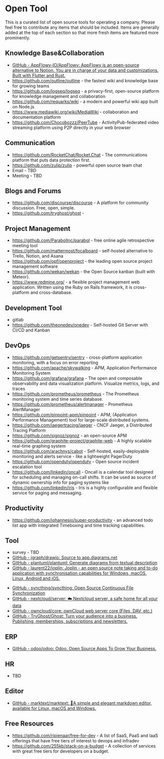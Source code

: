 # Open Tool

This is a curated list of open source tools for operating a company. Please feel free to contribute any items that should be included. Items are generally added at the top of each section so that more fresh items are featured more prominently.

## Knowledge Base&Collaboration

- [GitHub - AppFlowy-IO/AppFlowy: AppFlowy is an open-source alternative to Notion. You are in charge of your data and customizations. Built with Flutter and Rust.](https://github.com/AppFlowy-IO/AppFlowy)
- https://github.com/outline/outline - the fastest wiki and knowledge base for growing teams
- https://github.com/logseq/logseq - a privacy-first, open-source platform for knowledge management and collaboration
- https://github.com/requarks/wiki - a modern and powerful wiki app built on Node.js
- https://www.mediawiki.org/wiki/MediaWiki - collaboration and documentation platform
- https://github.com/Chocobozzz/PeerTube - ActivityPub-federated video streaming platform using P2P directly in your web browser

## Communication

- https://github.com/RocketChat/Rocket.Chat - The communications platform that puts data protection first.
- https://github.com/zulip/zulip - powerful open source team chat
- Email - TBD
- Meeting - TBD

## Blogs and Forums

- https://github.com/discourse/discourse - A platform for community discussion. Free, open, simple.
- https://github.com/tryghost/ghost - 

## Project Management

- https://github.com/ParabolInc/parabol - free online agile retrospective meeting tool
- https://github.com/mattermost/focalboard - self-hosted alternative to Trello, Notion, and Asana
- https://github.com/opf/openproject - the leading open source project management software
- https://github.com/wekan/wekan - the Open Source kanban (built with Meteor).
- https://www.redmine.org/ - a flexible project management web application. Written using the Ruby on Rails framework, it is cross-platform and cross-database.

## Development Tool

- gitlab
- https://github.com/theonedev/onedev - Self-hosted Git Server with CI/CD and Kanban

## DevOps

- https://github.com/getsentry/sentry - cross-platform application monitoring, with a focus on error reporting
- https://github.com/apache/skywalking - APM, Application Performance Monitoring System
- https://github.com/grafana/grafana - The open and composable observability and data visualization platform. Visualize metrics, logs, and traces
- https://github.com/prometheus/prometheus - The Prometheus monitoring system and time series database.
- https://github.com/prometheus/alertmanager - Prometheus AlertManager
- https://github.com/pinpoint-apm/pinpoint - APM, (Application Performance Management) tool for large-scale distributed systems.
- https://github.com/jaegertracing/jaeger - CNCF Jaeger, a Distributed Tracing Platform
- https://github.com/signoz/signoz - an open-source APM
- https://github.com/graphite-project/graphite-web - A highly scalable real-time graphing system
- https://github.com/arachnys/cabot - Self-hosted, easily-deployable monitoring and alerts service - like a lightweight PagerDuty
- https://github.com/openduty/openduty - Open source incident escalation tool
- https://github.com/linkedin/oncall - Oncall is a calendar tool designed for scheduling and managing on-call shifts. It can be used as source of dynamic ownership info for paging systems like
- https://github.com/linkedin/iris - Iris is a highly configurable and flexible service for paging and messaging.

## Productivity

- https://github.com/johannesjo/super-productivity - an advanced todo list app with integrated Timeboxing and time tracking capabilities.

## Tool

- survey - TBD
- [GitHub - jgraph/drawio: Source to app.diagrams.net](https://github.com/jgraph/drawio)
- [GitHub - plantuml/plantuml: Generate diagrams from textual description](https://github.com/plantuml/plantuml)
- [GitHub - laurent22/joplin: Joplin - an open source note taking and to-do application with synchronisation capabilities for Windows, macOS, Linux, Android and iOS.](https://github.com/laurent22/joplin)
* [GitHub - syncthing/syncthing: Open Source Continuous File Synchronization](https://github.com/syncthing/syncthing)
* [GitHub - nextcloud/server: ☁️ Nextcloud server, a safe home for all your data](https://github.com/nextcloud/server)
* [GitHub - owncloud/core: ownCloud web server core (Files, DAV, etc.)](https://github.com/owncloud/core)
* [GitHub - TryGhost/Ghost: Turn your audience into a business. Publishing, memberships, subscriptions and newsletters.](https://github.com/tryghost/ghost)

## ERP

- [GitHub - odoo/odoo: Odoo. Open Source Apps To Grow Your Business.](https://github.com/odoo/odoo)

## HR

- TBD

## Editor

- [GitHub - marktext/marktext: 📝A simple and elegant markdown editor, available for Linux, macOS and Windows.](https://github.com/marktext/marktext)

## Free Resources

- https://github.com/ripienaar/free-for-dev - A list of SaaS, PaaS and IaaS offerings that have free tiers of interest to devops and infradev
- https://github.com/255kb/stack-on-a-budget - A collection of services with great free tiers for developers on a budget.

